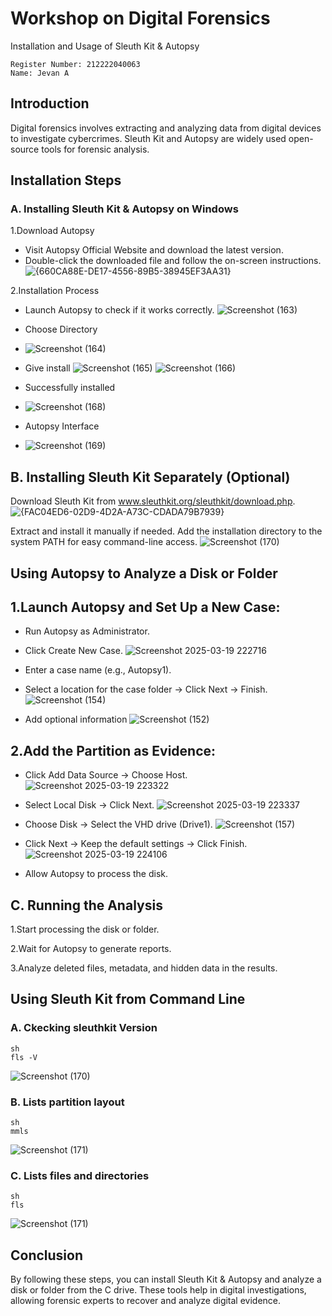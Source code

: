 
# Workshop on Digital Forensics
Installation and Usage of Sleuth Kit & Autopsy
```
Register Number: 212222040063
Name: Jevan A
```
## Introduction
Digital forensics involves extracting and analyzing data from digital devices to investigate cybercrimes. Sleuth Kit and Autopsy are widely used open-source tools for forensic analysis.

## Installation Steps
### A. Installing Sleuth Kit & Autopsy on Windows
1.Download Autopsy
- Visit Autopsy Official Website and download the latest version.
- Double-click the downloaded file and follow the on-screen instructions.
![{660CA88E-DE17-4556-89B5-38945EF3AA31}](https://github.com/user-attachments/assets/d5cf2c90-4fc9-453e-93ff-ef64378dd232)

2.Installation Process
- Launch Autopsy to check if it works correctly.
![Screenshot (163)](https://github.com/user-attachments/assets/ecd94a00-aec6-49cd-ae99-374181d47f39)

  
- Choose Directory
- ![Screenshot (164)](https://github.com/user-attachments/assets/c7686c1e-08e1-451c-8968-c34ddde5d8b2)

  
- Give install
 ![Screenshot (165)](https://github.com/user-attachments/assets/adaa80eb-e547-48f9-8b0b-4615580d4b6d)
![Screenshot (166)](https://github.com/user-attachments/assets/02f5e31d-04e7-4128-852d-a8b07ebb458e)


- Successfully installed
- ![Screenshot (168)](https://github.com/user-attachments/assets/9f872b0c-c0a2-4e8b-8a37-a6c05e2900ca)


- Autopsy Interface
- ![Screenshot (169)](https://github.com/user-attachments/assets/9c549a9a-531b-42e7-83b9-d6a276c280d3)



## B. Installing Sleuth Kit Separately (Optional)
Download Sleuth Kit from www.sleuthkit.org/sleuthkit/download.php.
![{FAC04ED6-02D9-4D2A-A73C-CDADA79B7939}](https://github.com/user-attachments/assets/216ff656-18eb-497f-a795-3ca4112e758c)

Extract and install it manually if needed.
Add the installation directory to the system PATH for easy command-line access.
![Screenshot (170)](https://github.com/user-attachments/assets/9a7d49e6-0da9-4226-adc8-162b580eb3a3)



## Using Autopsy to Analyze a Disk or Folder
## 1.Launch Autopsy and Set Up a New Case:

- Run Autopsy as Administrator.

- Click Create New Case.
![Screenshot 2025-03-19 222716](https://github.com/user-attachments/assets/4028e969-add1-46c4-beb2-3f336c7dcd3d)

- Enter a case name (e.g., Autopsy1).
- Select a location for the case folder → Click Next → Finish.
  ![Screenshot (154)](https://github.com/user-attachments/assets/4a96ebdf-105c-45b2-84a4-ff771da86b50)

- Add optional information
  ![Screenshot (152)](https://github.com/user-attachments/assets/6a193fd6-5314-4eba-aeaf-e0d1ab37ef74)



## 2.Add the Partition as Evidence:

- Click Add Data Source → Choose Host.
   ![Screenshot 2025-03-19 223322](https://github.com/user-attachments/assets/3ad0612b-655b-406c-ab63-95912238b112)


- Select Local Disk → Click Next.
   ![Screenshot 2025-03-19 223337](https://github.com/user-attachments/assets/8ed1cda5-f34d-491b-8255-c59c62eadaa0)


- Choose Disk → Select the VHD drive (Drive1).
  ![Screenshot (157)](https://github.com/user-attachments/assets/92a6df6e-0dfa-45c4-8b4f-7b8494534c23)


- Click Next → Keep the default settings → Click Finish.
  ![Screenshot 2025-03-19 224106](https://github.com/user-attachments/assets/3feb68c2-3a3a-4e21-b3b8-11f4dfac0990)


- Allow Autopsy to process the disk.
## C. Running the Analysis
1.Start processing the disk or folder.

2.Wait for Autopsy to generate reports.

3.Analyze deleted files, metadata, and hidden data in the results.

## Using Sleuth Kit from Command Line
### A. Ckecking sleuthkit Version
```
sh
fls -V
```
![Screenshot (170)](https://github.com/user-attachments/assets/163a27e9-5f20-4373-bb1c-6cdb74929179)


### B. Lists partition layout
```
sh
mmls
```
![Screenshot (171)](https://github.com/user-attachments/assets/6a3fe9a0-bd37-4621-8caf-2e9e57c7f742)


### C. Lists files and directories
```
sh
fls
```
![Screenshot (171)](https://github.com/user-attachments/assets/801210af-ba38-43b3-939d-e8eed721912f)


## Conclusion
By following these steps, you can install Sleuth Kit & Autopsy and analyze a disk or folder from the C drive. These tools help in digital investigations, allowing forensic experts to recover and analyze digital evidence.

